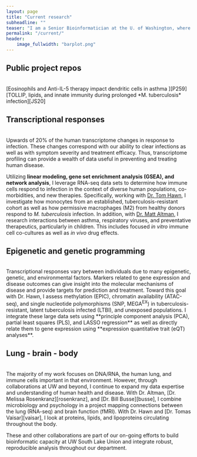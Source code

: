 ```yaml
---
layout: page
title: "Current research"
subheadline: ""
teaser: "I am a Senior Bioinformatician at the U. of Washington, where I provide data analysis expertise in next-generation sequencing and other high-throughput molecular data across a variety of projects relevant to human health and disease."
permalink: "/current/"
header:
    image_fullwidth: "barplot.png"
---
```


## Public project repos
<br>
[Eosinophils and Anti-IL-5 therapy impact dendritic cells in asthma ][P259]  
[TOLLIP, lipids, and innate immunity during prolonged *M. tuberculosis* infection][JS20]

## Transcriptional responses
<br>
Upwards of 20% of the human transcriptome changes in response to infection. These changes correspond with our ability to clear infections as well as with symptom severity and treatment efficacy. Thus, transcriptome profiling can provide a wealth of data useful in preventing and treating human disease. 

Utilizing **linear modeling, gene set enrichment analysis (GSEA), and network analysis**, I leverage RNA-seq data sets to determine how immune cells respond to infection in the context of diverse human populations, co-morbidities, and new therapies. Specifically, working with [Dr. Tom Hawn][hawn], I investigate how monocytes from an established, tuberculosis-resistant cohort as well as how permissive macrophages (M2) from healthy donors respond to *M. tuberculosis* infection. In addition, with [Dr. Matt Altman][altman], I research interactions between asthma, respiratory viruses, and preventative therapeutics, particularly in children. This includes focused *in vitro* immune cell co-cultures as well as *in vivo* drug effects.

## Epigenetic and genetic programming
<br>
Transcriptional responses vary between individuals due to many epigenetic, genetic, and environmental factors. Markers related to gene expression and disease outcomes can give insight into the molecular mechanisms of disease and provide targets for prediction and treatment. Toward this goal with Dr. Hawn, I assess methylation (EPIC), chromatin availability (ATAC-seq), and single nucleotide polymorphisms (SNP, MEGA<sup>EX</sup>) in tuberculosis-resistant, latent tuberculosis infected (LTBI), and unexposed populations. I integrate these large data sets using **principle component analysis (PCA), partial least squares (PLS), and LASSO regression** as well as directly relate them to gene expression using **expression quantitative trait (eQT) analyses**.

## Lung - brain - body
<br>
The majority of my work focuses on DNA/RNA, the human lung, and immune cells important in that environment. However, through collaborations at UW and beyond, I continue to expand my data expertise and understanding of human health and disease. With Dr. Altman, [Dr. Melissa Rosenkranz][rosenkranz], and [Dr. Bill Busse][busse], I combine microbiology and psychology in a project mapping connections between the lung (RNA-seq) and brain function (fMRI). With Dr. Hawn and [Dr. Tomas Vaisar][vaisar], I look at proteins, lipids, and lipoproteins circulating throughout the body.

These and other collaborations are part of our on-going efforts to build bioinformatic capacity at UW South Lake Union and integrate robust, reproducible analysis throughout our department.

[altman]: https://aid.uw.edu/faculty/matthew-c-altman-md-mphil
[busse]: https://www.medicine.wisc.edu/people-search/people/staff/53/Busse_William
[hawn]: https://aid.uw.edu/faculty/thomas-r-hawn-md-phd
[shah]: https://aid.uw.edu/faculty/javeed-ali-shah-md
[rosenkranz]: https://psych.wisc.edu/staff/rosenkranz-melissa-a/
[vaisar]: https://uwmdi.org/faculty/tomas-vaisar/

[rstr]: https://doi.org/10.1038/s41577-018-0025-3
[P259]: https://github.com/altman-lab/P259_pDC_public
[JS20]: https://github.com/altman-lab/JS20.01
